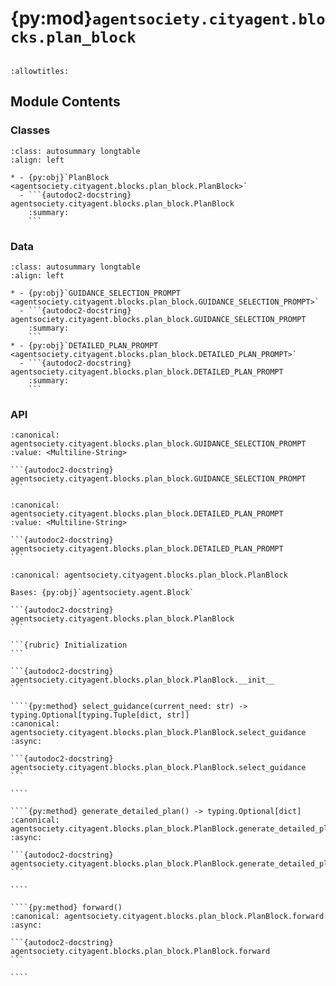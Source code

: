 # {py:mod}`agentsociety.cityagent.blocks.plan_block`

```{py:module} agentsociety.cityagent.blocks.plan_block
```

```{autodoc2-docstring} agentsociety.cityagent.blocks.plan_block
:allowtitles:
```

## Module Contents

### Classes

````{list-table}
:class: autosummary longtable
:align: left

* - {py:obj}`PlanBlock <agentsociety.cityagent.blocks.plan_block.PlanBlock>`
  - ```{autodoc2-docstring} agentsociety.cityagent.blocks.plan_block.PlanBlock
    :summary:
    ```
````

### Data

````{list-table}
:class: autosummary longtable
:align: left

* - {py:obj}`GUIDANCE_SELECTION_PROMPT <agentsociety.cityagent.blocks.plan_block.GUIDANCE_SELECTION_PROMPT>`
  - ```{autodoc2-docstring} agentsociety.cityagent.blocks.plan_block.GUIDANCE_SELECTION_PROMPT
    :summary:
    ```
* - {py:obj}`DETAILED_PLAN_PROMPT <agentsociety.cityagent.blocks.plan_block.DETAILED_PLAN_PROMPT>`
  - ```{autodoc2-docstring} agentsociety.cityagent.blocks.plan_block.DETAILED_PLAN_PROMPT
    :summary:
    ```
````

### API

````{py:data} GUIDANCE_SELECTION_PROMPT
:canonical: agentsociety.cityagent.blocks.plan_block.GUIDANCE_SELECTION_PROMPT
:value: <Multiline-String>

```{autodoc2-docstring} agentsociety.cityagent.blocks.plan_block.GUIDANCE_SELECTION_PROMPT
```

````

````{py:data} DETAILED_PLAN_PROMPT
:canonical: agentsociety.cityagent.blocks.plan_block.DETAILED_PLAN_PROMPT
:value: <Multiline-String>

```{autodoc2-docstring} agentsociety.cityagent.blocks.plan_block.DETAILED_PLAN_PROMPT
```

````

`````{py:class} PlanBlock(agent: agentsociety.agent.Agent, toolbox: agentsociety.agent.AgentToolbox, agent_memory: agentsociety.memory.Memory, agent_context: agentsociety.agent.DotDict, max_plan_steps: int = 6, detailed_plan_prompt: str = DETAILED_PLAN_PROMPT)
:canonical: agentsociety.cityagent.blocks.plan_block.PlanBlock

Bases: {py:obj}`agentsociety.agent.Block`

```{autodoc2-docstring} agentsociety.cityagent.blocks.plan_block.PlanBlock
```

```{rubric} Initialization
```

```{autodoc2-docstring} agentsociety.cityagent.blocks.plan_block.PlanBlock.__init__
```

````{py:method} select_guidance(current_need: str) -> typing.Optional[typing.Tuple[dict, str]]
:canonical: agentsociety.cityagent.blocks.plan_block.PlanBlock.select_guidance
:async:

```{autodoc2-docstring} agentsociety.cityagent.blocks.plan_block.PlanBlock.select_guidance
```

````

````{py:method} generate_detailed_plan() -> typing.Optional[dict]
:canonical: agentsociety.cityagent.blocks.plan_block.PlanBlock.generate_detailed_plan
:async:

```{autodoc2-docstring} agentsociety.cityagent.blocks.plan_block.PlanBlock.generate_detailed_plan
```

````

````{py:method} forward()
:canonical: agentsociety.cityagent.blocks.plan_block.PlanBlock.forward
:async:

```{autodoc2-docstring} agentsociety.cityagent.blocks.plan_block.PlanBlock.forward
```

````

`````
